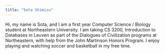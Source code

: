```yaml
---
title: "Sota Shimizu"
---
```


Hi, my name is Sota, and I am a first year Computer Science / Biology student at Northeastern University. I am taking CS 3200, Introduction to Databases in Leuven as part of the Dialogues of Civilization programs at Northeastern, with help from the John Martinson Honors Program. I enjoy playing and watching soccer and basketball in my free time.
